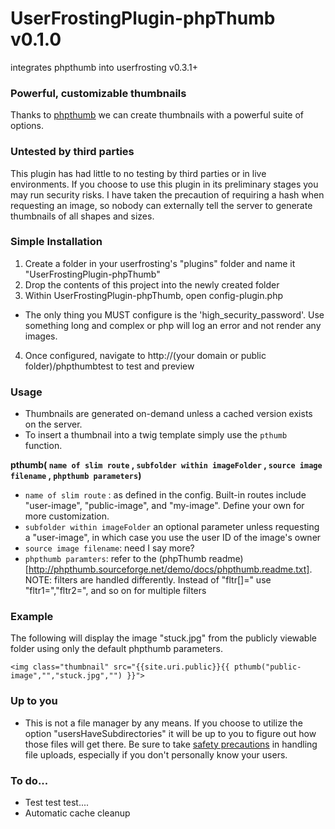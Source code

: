 # UserFrostingPlugin-phpThumb v0.1.0
integrates phpthumb into userfrosting v0.3.1+

### Powerful, customizable thumbnails
Thanks to [phpthumb](http://sourceforge.net/projects/phpthumb/) we can create thumbnails with a powerful suite of options.

### Untested by third parties
This plugin has had little to no testing by third parties or in live environments. If you choose to use this plugin in its preliminary stages you may run security risks. I have taken the precaution of requiring a hash when requesting an image, so nobody can externally tell the server to generate thumbnails of all shapes and sizes.

### Simple Installation
1. Create a folder in your userfrosting's "plugins" folder and name it "UserFrostingPlugin-phpThumb"
2. Drop the contents of this project into the newly created folder
3. Within UserFrostingPlugin-phpThumb, open config-plugin.php
  * The only thing you MUST configure is the 'high_security_password'. Use something long and complex or php will log an error and not render any images.
4. Once configured, navigate to http://(your domain or public folder)/phpthumbtest to test and preview

### Usage
* Thumbnails are generated on-demand unless a cached version exists on the server.
* To insert a thumbnail into a twig template simply use the `pthumb` function. 

**pthumb( `name of slim route` , `subfolder within imageFolder` , `source image filename` , `phpthumb parameters`)**
* `name of slim route` : as defined in the config. Built-in routes include "user-image", "public-image", and "my-image". Define your own for more customization.
* `subfolder within imageFolder` an optional parameter unless requesting a "user-image", in which case you use the user ID of the image's owner
* `source image filename`: need I say more?
* `phpthumb paramters`: refer to the (phpThumb readme)[http://phpthumb.sourceforge.net/demo/docs/phpthumb.readme.txt]. NOTE: filters are handled differently. Instead of "fltr[]=" use "fltr1=","fltr2=", and so on for multiple filters

### Example
The following will display the image "stuck.jpg" from the publicly viewable folder using only the default phpthumb parameters.
```
<img class="thumbnail" src="{{site.uri.public}}{{ pthumb("public-image","","stuck.jpg","") }}">
```

### Up to you
* This is not a file manager by any means. If you choose to utilize the option "usersHaveSubdirectories" it will be up to you to figure out how those files will get there. Be sure to take [safety precautions](http://security.stackexchange.com/questions/32852/risks-of-a-php-image-upload-form) in handling file uploads, especially if you don't personally know your users.



### To do...
* Test test test....
* Automatic cache cleanup
